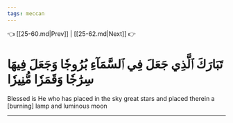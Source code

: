 ```yaml
---
tags: meccan
---
```


👈 [[25-60.md|Prev]] | [[25-62.md|Next]] 👉

# تَبَارَكَ ٱلَّذِي جَعَلَ فِي ٱلسَّمَآءِ بُرُوجٗا وَجَعَلَ فِيهَا سِرَٰجٗا وَقَمَرٗا مُّنِيرٗا

Blessed is He who has placed in the sky great stars and placed therein a [burning] lamp and luminous moon

---

